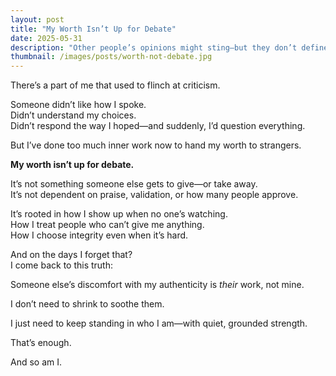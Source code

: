 ```yaml
---
layout: post
title: "My Worth Isn’t Up for Debate"
date: 2025-05-31
description: "Other people’s opinions might sting—but they don’t define me."
thumbnail: /images/posts/worth-not-debate.jpg
---
```


There’s a part of me that used to flinch at criticism.

Someone didn’t like how I spoke.  
Didn’t understand my choices.  
Didn’t respond the way I hoped—and suddenly, I’d question everything.

But I’ve done too much inner work now to hand my worth to strangers.

**My worth isn’t up for debate.**

It’s not something someone else gets to give—or take away.  
It’s not dependent on praise, validation, or how many people approve.

It’s rooted in how I show up when no one’s watching.  
How I treat people who can’t give me anything.  
How I choose integrity even when it’s hard.

And on the days I forget that?  
I come back to this truth:

Someone else’s discomfort with my authenticity is *their* work, not mine.

I don’t need to shrink to soothe them.

I just need to keep standing in who I am—with quiet, grounded strength.

That’s enough.

And so am I.
